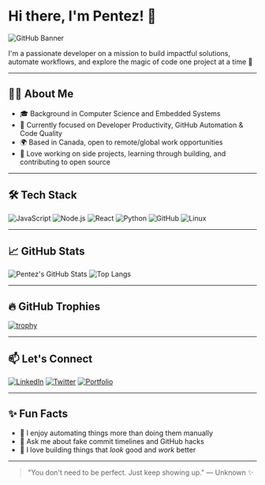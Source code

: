 # Hi there, I'm Pentez! 👋

![GitHub Banner](https://github.com/pentez/pentez/blob/main/assets/banner.png)

I'm a passionate developer on a mission to build impactful solutions, automate workflows, and explore the magic of code one project at a time 🚀

---

## 🧑‍💻 About Me
- 🎓 Background in Computer Science and Embedded Systems
- 💼 Currently focused on Developer Productivity, GitHub Automation & Code Quality
- 🌍 Based in Canada, open to remote/global work opportunities
- 🧪 Love working on side projects, learning through building, and contributing to open source

---

## 🛠 Tech Stack
![JavaScript](https://img.shields.io/badge/-JavaScript-black?style=flat-square&logo=javascript)
![Node.js](https://img.shields.io/badge/-Node.js-black?style=flat-square&logo=node.js)
![React](https://img.shields.io/badge/-React-black?style=flat-square&logo=react)
![Python](https://img.shields.io/badge/-Python-black?style=flat-square&logo=python)
![GitHub](https://img.shields.io/badge/-GitHub-181717?style=flat-square&logo=github)
![Linux](https://img.shields.io/badge/-Linux-black?style=flat-square&logo=linux)

---

## 📈 GitHub Stats
![Pentez's GitHub Stats](https://github-readme-stats.vercel.app/api?username=pentez&show_icons=true&theme=tokyonight)
![Top Langs](https://github-readme-stats.vercel.app/api/top-langs/?username=pentez&layout=compact&theme=tokyonight)

---

## 🔥 GitHub Trophies
[![trophy](https://github-profile-trophy.vercel.app/?username=pentez&theme=onedark)](https://github.com/ryo-ma/github-profile-trophy)

---

## 📫 Let's Connect
[![LinkedIn](https://img.shields.io/badge/-LinkedIn-blue?style=flat-square&logo=linkedin)](https://linkedin.com/in/pentez)
[![Twitter](https://img.shields.io/badge/-Twitter-blue?style=flat-square&logo=twitter)](https://twitter.com/pentez_dev)
[![Portfolio](https://img.shields.io/badge/-Portfolio-black?style=flat-square&logo=github)](https://pentez.github.io/)

---

## ✨ Fun Facts
- 🧠 I enjoy automating things more than doing them manually
- 💬 Ask me about fake commit timelines and GitHub hacks
- 🎨 I love building things that *look* good and *work* better

---

> "You don't need to be perfect. Just keep showing up." — Unknown ✨
